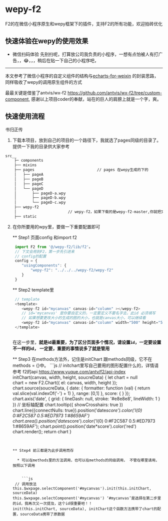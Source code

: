 # wepy-f2

F2的在微信小程序原生和wepy框架下的插件，支持F2的所有功能，欢迎拍砖优化

## 快速体验在wepy的使用效果

* 微信扫码体验
 先别扫呢，打算放公司我负责的小程序，一想有点怕被人有打广告，，😂，，，稍后在贴一下自己的小程序吧，

 ***
 本文参考了微信小程序的自定义组件的结构与[echarts-for-weixin](https://github.com/ecomfe/echarts-for-weixin) 的封装思路，同样吸收了wepy的调用原生组件的方式

最最关键是借鉴了antvis/wx-f2 https://github.com/antvis/wx-f2/tree/custom-component, 感谢以上项目coder的奉献，站在的巨人的肩膀上就是一个字，爽。

## 快速使用流程

 书归正传
 1. 下载本项目，放到自己的项目的一个路径下，我就选了pages同级的目录了。提供一下我的目录供大家参考

```bash
src__
	├─ components
	├── mixins
	├── pages                			 // pages 在wepy生成的下的
	│   ├── pageA
	│   ├── pageB
	│   ├── pageC
	│   └── pageD                 
	│       ├── pageD-a.wpy  
	│       ├── pageD-b.wpy           
	│       └── pageD-c.wpy          
	├── wepy-f2 
	│                       // wepy-f2，如果下载的是wepy-f2-master,你就把文件夹名的master去掉
	├── static
```
 2. 在你所要用的wpy里，要做一下重要配置即可

	** Step1 页面config 和import f2

	```js
	 import F2 from '@/wepy-f2/lib/f2'。
	 // 下文会用到F2，第一步先引进来
	 // config的配置
	 config = {
	 	"usingComponents": {
	 		"wepy-f2": "../../../wepy-f2/wepy-f2"
	 	}
	 }
  	```
  	** Step2 template里


	```js
	 // template
	 <template>
	 	<wepy-f2 id="mycanvas" canvas-id="column" ></wepy-f2>  
	 	// id='mycanvas' 是你要自定义的，一定要定义不要名字去，此id 必须填写
	 	// 如果想要更改大小的生成的图的大小，也就是canvas大小，可以继续看
	 	<wepy-f2 id="mycanvas" canvas-id="column" width="500" height="500" ></wepy-f2>  // 这是长宽都是px单位
	 </template>
	 
  	```
  	在这一步里，**就是id最重要，为了区分页面多个情况，请设置`id`，一定要设置不一样的id， 一定要，重要的事情说多了就是管用**

  	 ** Step3 在methods方法外，记住是initChart 跟methods同级，它不在methods = {}中。
		```js
		// initchart里写自己要用的图形配置什么的，详情请参考 f2的api https://www.yuque.com/antv/f2/api-index		
	 	initChart(canvas, width, height, soucreData) {
	 		let chart = null  
		    chart = new F2.Chart({
		      el: canvas,
		      width,
		      height
		    });
		    chart.source(soucreData, {
		      date: {
		        formatter: function (val) {
		          return val.slice(val.indexOf('-') + 1)
		        },
		        range: [0,1]
		      },
		      score: {
		      }
		    });
		    chart.axis('date', {
		       grid: {
		         lineDash: null,
		         stroke: '#e8e8e8',
		         lineWidth: 1
		       }
		     }) // 坐标轴配置
		    chart.tooltip({
		      showCrosshairs: true
		    })
		    chart.line({connectNulls: true}).position('date*score').color('l(0) 0:#F2C587 0.5:#ED7973 1:#8659AF')
		    chart.area().position('date*score').color('l(0) 0:#F2C587 0.5:#ED7973 1:#8659AF');
		    chart.point().position('date*score').color('red')
		    chart.render();
	    	return chart
	    }
  	```
  

	** Step4 前三都是为此步调用而存
	
	  * 可以在methods里的方法调用，也可以在methods的同级调用， 不管在哪里请用，按照以下调用

	 
		```js
	 // 调用放法 
	this.$wxpage.selectComponent('#mycanvas').init(this.initChart, sourceData)
	this.$wxpage.selectComponent('#mycanvas') ‘#mycanvas’是选择在第二步里的id，我再次又一次提及，这个id很重要吧！！
	init(this.initChart, sourceData), initChart这个函数方法携带了chart的配置，sourceData携带了原数据
	 
  	```











